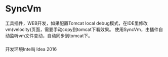 # SyncVm
工具插件，WEB开发，如果配置Tomcat local debug模式，在IDE里修改vm(velocity)页面，需要手动copy到tomcat下看效果。
使用SyncVm，由插件自动监听vm文件变动，自动同步到tomcat下。
#####
开发环境Intellij Idea 2016

